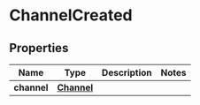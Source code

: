 
# ChannelCreated

## Properties
Name | Type | Description | Notes
------------ | ------------- | ------------- | -------------
**channel** | [**Channel**](Channel.md) |  | 



